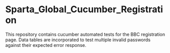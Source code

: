 # Sparta_Global_Cucumber_Registration

This repository contains cucumber automated tests for the BBC registration page. Data tables are incorporated to test multiple invalid passwords against their expected error response.
